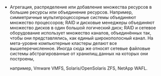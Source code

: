 * Агрегация, распределение или добавление множества ресурсов в большие ресурсы или 
  объединение ресурсов. Например, симметричные мультипроцессорные системы объединяют 
  множество процессоров; RAID и дисковые менеджеры объединяют множество дисков в один 
  большой логический диск; RAID и сетевое оборудование использует множество каналов, 
  объединённых так, чтобы они представлялись, как единый широкополосный канал. На мета-уровне 
  компьютерные кластеры делают все вышеперечисленное. Иногда сюда же относят сетевые 
  файловые системы абстрагированные от хранилищ данных на которых они построены, 

  например, Vmware VMFS, Solaris/OpenSolaris ZFS, NetApp WAFL.

<!-- _footer: Виртуализация [Электронный ресурс]. URL: https://ru.wikipedia.org/wiki/Виртуализация (дата обращения: 14.04.2020)-->